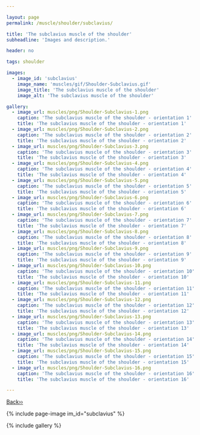 ```yaml
---

layout: page
permalink: /muscle/shoulder/subclavius/

title: 'The subclavius muscle of the shoulder'
subheadline: 'Images and description.'

header: no

tags: shoulder

images:
  - image_id: 'subclavius'
    image_name: 'muscles/gif/Shoulder-Subclavius.gif'
    image_title: 'The subclavius muscle of the shoulder'
    image_alt: 'The subclavius muscle of the shoulder' 

gallery:
  - image_url: muscles/png/Shoulder-Subclavius-1.png
    caption: 'The subclavius muscle of the shoulder - orientation 1'
    title: 'The subclavius muscle of the shoulder - orientation 1'
  - image_url: muscles/png/Shoulder-Subclavius-2.png
    caption: 'The subclavius muscle of the shoulder - orientation 2'
    title: 'The subclavius muscle of the shoulder - orientation 2'
  - image_url: muscles/png/Shoulder-Subclavius-3.png
    caption: 'The subclavius muscle of the shoulder - orientation 3'
    title: 'The subclavius muscle of the shoulder - orientation 3'
  - image_url: muscles/png/Shoulder-Subclavius-4.png
    caption: 'The subclavius muscle of the shoulder - orientation 4'
    title: 'The subclavius muscle of the shoulder - orientation 4'
  - image_url: muscles/png/Shoulder-Subclavius-5.png
    caption: 'The subclavius muscle of the shoulder - orientation 5'
    title: 'The subclavius muscle of the shoulder - orientation 5'
  - image_url: muscles/png/Shoulder-Subclavius-6.png
    caption: 'The subclavius muscle of the shoulder - orientation 6'
    title: 'The subclavius muscle of the shoulder - orientation 6'
  - image_url: muscles/png/Shoulder-Subclavius-7.png
    caption: 'The subclavius muscle of the shoulder - orientation 7'
    title: 'The subclavius muscle of the shoulder - orientation 7'
  - image_url: muscles/png/Shoulder-Subclavius-8.png
    caption: 'The subclavius muscle of the shoulder - orientation 8'
    title: 'The subclavius muscle of the shoulder - orientation 8'
  - image_url: muscles/png/Shoulder-Subclavius-9.png
    caption: 'The subclavius muscle of the shoulder - orientation 9'
    title: 'The subclavius muscle of the shoulder - orientation 9'
  - image_url: muscles/png/Shoulder-Subclavius-10.png
    caption: 'The subclavius muscle of the shoulder - orientation 10'
    title: 'The subclavius muscle of the shoulder - orientation 10'
  - image_url: muscles/png/Shoulder-Subclavius-11.png
    caption: 'The subclavius muscle of the shoulder - orientation 11'
    title: 'The subclavius muscle of the shoulder - orientation 11'
  - image_url: muscles/png/Shoulder-Subclavius-12.png
    caption: 'The subclavius muscle of the shoulder - orientation 12'
    title: 'The subclavius muscle of the shoulder - orientation 12'
  - image_url: muscles/png/Shoulder-Subclavius-13.png
    caption: 'The subclavius muscle of the shoulder - orientation 13'
    title: 'The subclavius muscle of the shoulder - orientation 13'
  - image_url: muscles/png/Shoulder-Subclavius-14.png
    caption: 'The subclavius muscle of the shoulder - orientation 14'
    title: 'The subclavius muscle of the shoulder - orientation 14'
  - image_url: muscles/png/Shoulder-Subclavius-15.png
    caption: 'The subclavius muscle of the shoulder - orientation 15'
    title: 'The subclavius muscle of the shoulder - orientation 15'
  - image_url: muscles/png/Shoulder-Subclavius-16.png
    caption: 'The subclavius muscle of the shoulder - orientation 16'
    title: 'The subclavius muscle of the shoulder - orientation 16'

---
```


[Back››](/muscle/shoulder/)

{% include page-image im_id="subclavius" %}

{% include gallery %}
